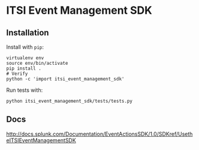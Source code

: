 # ITSI Event Management SDK

## Installation

Install with `pip`:

```
virtualenv env
source env/bin/activate
pip install .
# Verify
python -c 'import itsi_event_management_sdk'
```

Run tests with:
```
python itsi_event_management_sdk/tests/tests.py
```

## Docs

<http://docs.splunk.com/Documentation/EventActionsSDK/1.0/SDKref/UsetheITSIEventManagementSDK>
